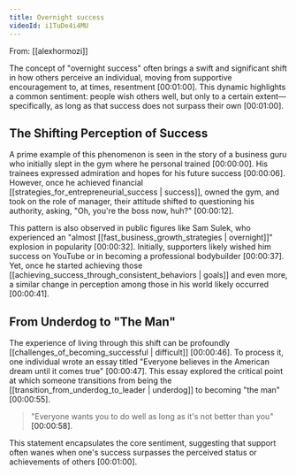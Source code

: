 ```yaml
---
title: Overnight success
videoId: i1TuDe4i4MU
---
```


From: [[alexhormozi]] <br/> 

The concept of "overnight success" often brings a swift and significant shift in how others perceive an individual, moving from supportive encouragement to, at times, resentment <a class="yt-timestamp" data-t="00:01:00">[00:01:00]</a>. This dynamic highlights a common sentiment: people wish others well, but only to a certain extent—specifically, as long as that success does not surpass their own <a class="yt-timestamp" data-t="00:01:00">[00:01:00]</a>.

## The Shifting Perception of Success

A prime example of this phenomenon is seen in the story of a business guru who initially slept in the gym where he personal trained <a class="yt-timestamp" data-t="00:00:00">[00:00:00]</a>. His trainees expressed admiration and hopes for his future success <a class="yt-timestamp" data-t="00:00:06">[00:00:06]</a>. However, once he achieved financial [[strategies_for_entrepreneurial_success | success]], owned the gym, and took on the role of manager, their attitude shifted to questioning his authority, asking, "Oh, you're the boss now, huh?" <a class="yt-timestamp" data-t="00:00:12">[00:00:12]</a>.

This pattern is also observed in public figures like Sam Sulek, who experienced an "almost [[fast_business_growth_strategies | overnight]]" explosion in popularity <a class="yt-timestamp" data-t="00:00:32">[00:00:32]</a>. Initially, supporters likely wished him success on YouTube or in becoming a professional bodybuilder <a class="yt-timestamp" data-t="00:00:37">[00:00:37]</a>. Yet, once he started achieving those [[achieving_success_through_consistent_behaviors | goals]] and even more, a similar change in perception among those in his world likely occurred <a class="yt-timestamp" data-t="00:00:41">[00:00:41]</a>.

## From Underdog to "The Man"

The experience of living through this shift can be profoundly [[challenges_of_becoming_successful | difficult]] <a class="yt-timestamp" data-t="00:00:46">[00:00:46]</a>. To process it, one individual wrote an essay titled "Everyone believes in the American dream until it comes true" <a class="yt-timestamp" data-t="00:00:47">[00:00:47]</a>. This essay explored the critical point at which someone transitions from being the [[transition_from_underdog_to_leader | underdog]] to becoming "the man" <a class="yt-timestamp" data-t="00:00:55">[00:00:55]</a>.

> "Everyone wants you to do well as long as it's not better than you" <a class="yt-timestamp" data-t="00:00:58">[00:00:58]</a>.

This statement encapsulates the core sentiment, suggesting that support often wanes when one's success surpasses the perceived status or achievements of others <a class="yt-timestamp" data-t="00:01:00">[00:01:00]</a>.